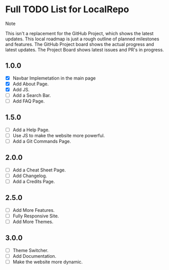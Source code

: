 # Full TODO List for LocalRepo

> [!Note]
> This isn't a replacement for the GitHub Project, which shows the latest updates.
> This local roadmap is just a rough outline of planned milestones and features.
> The GitHub Project board shows the actual progress and latest updates.
> The Project Board shows latest issues and PR's in progress.

## 1.0.0

- [x] Navbar Implemetation in the main page
- [x] Add About Page.
- [x] Add JS.
- [ ] Add a Search Bar.
- [ ] Add FAQ Page.

## 1.5.0

- [ ] Add a Help Page.
- [ ] Use JS to make the website more powerful.
- [ ] Add a Git Commands Page.

## 2.0.0

- [ ] Add a Cheat Sheet Page.
- [ ] Add Changelog.
- [ ] Add a Credits Page.

## 2.5.0

- [ ] Add More Features.
- [ ] Fully Responsive Site.
- [ ] Add More Themes.

## 3.0.0

- [ ] Theme Switcher.
- [ ] Add Documentation.
- [ ] Make the website more dynamic.
